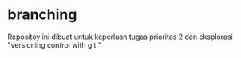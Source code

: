 # branching
Repositoy ini dibuat untuk keperluan tugas prioritas 2 dan eksplorasi "versioning control with git "
